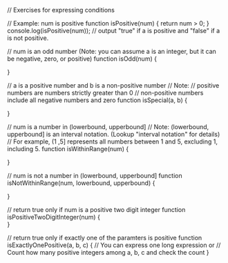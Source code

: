 // Exercises for expressing conditions

// Example: num is positive
function isPositive(num) {
  return num > 0;
}
console.log(isPositive(num)); // output "true" if a is positive and "false" if a is not positive.

// num is an odd number (Note: you can assume a is an integer, but it can be negative, zero, or positive)
function isOdd(num) {

}

// a is a positive number and b is a non-positive number
// Note:
// positive numbers are numbers strictly greater than 0
// non-positive numbers include all negative numbers and zero
function isSpecial(a, b) {

}

// num is a number in (lowerbound, upperbound]
// Note: (lowerbound, upperbound] is an interval notation. (Lookup "interval notation" for details)
// For example, (1 ,5] represents all numbers between 1 and 5, excluding 1, including 5.
function isWithinRange(num) {

}

// num is not a number in (lowerbound, upperbound]
function isNotWithinRange(num, lowerbound, upperbound) {

}

// return true only if num is a positive two digit integer
function isPositiveTwoDigitInteger(num) {  
}

// return true only if exactly one of the paramters is positive
function isExactlyOnePositive(a, b, c) {
// You can express one long expression or 
// Count how many positive integers among a, b, c and check the count
}

